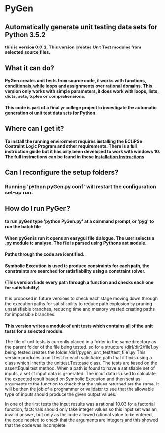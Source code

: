 # PyGen
## Automatically generate unit testing data sets for Python 3.5.2  
#### this is version 0.0.2, This version creates Unit Test modules from selected source files. 
## What it can do?
#### PyGen creates unit tests from source code, it works with functions, conditionals, while loops and assignments over rational domains. This version only works with simple parameters, it does work with loops, lists, dicts, sets, tuples or comprehensions.
#### This code is part of a final yr college project to investigate the automatic generation of unit test data sets for Python.
## Where can I get it?
#### To install the running environment requires installing the ECLiPSe Costraint Logic Program and other requirements. There is a full instruction guide but it has only been developed to work with windows 10. The full instructions can be found in these [Installation Instructions](https://docs.google.com/document/d/1gPboXoGlH9d6aEAXDhE3QyvrDMruXUCoyoJ3Rbfh4Wc/edit?usp=sharing)
## Can I reconfigure the setup folders?
### Running 'python pyGen.py conf' will restart the configuration set-up run.
## How do I run PyGen?
#### to run pyGen type 'python PyGen.py' at a command prompt, or 'pyg' to run the batch file
#### When pyGen is run it opens an easygui file dialogue. The user selects a .py module to analyse. The file is parsed using Pythons ast module.
#### Paths through the code are identified. 

#### Symbolic Execution is used to produce constraints for each path, the constraints are searched for satisfiability using a constraint solver.
#### (This version finds every path through a function and checks each one for satisfiability)
It is proposed in future versions to check each stage moving down through the execution paths for satisfiability to reduce path explosion by pruning unsatisfiable branches, reducing time and memory wasted creating paths for impossible branches.

#### This version writes a module of unit tests which contains all of the unit tests for a selected module. 
The file of unit tests is currently placed in a folder in the same directory as the parent folder of the file being tested. 
so for a structure  /dir1/dir2/file1.py being tested creates the folder 
                    /dir1/pygen_unit_test/test_file1.py
This version produces a unit test for each satisfiable path that it finds using a class which inherits the unittest.Testcase class.
The tests are based on the assertEqual test method. When a path is found to have a satisfiable set of inputs, a set of input data is generated.  The input data is used to calculate the expected result based on Symbolic Execution and then sent as arguments to the function to check that the values returned are the same.
It will be then the job of a programmer or validator to see that the allowable type of inputs should produce the given output values.

In one of the first tests the input results was a rational 10.03 for a factorial function, factorials should only take integer values so this input set was an invalid answer, but only as the code allowed rational value to be entered, the code needed to check that the arguments are integers and this showed that the code was incomplete.
